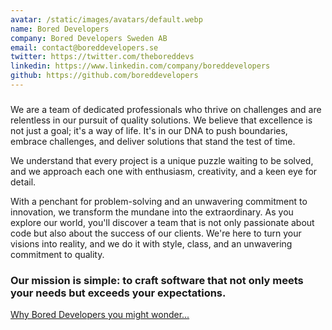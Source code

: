 ```yaml
---
avatar: /static/images/avatars/default.webp
name: Bored Developers
company: Bored Developers Sweden AB
email: contact@boreddevelopers.se
twitter: https://twitter.com/theboreddevs
linkedin: https://www.linkedin.com/company/boreddevelopers
github: https://github.com/boreddevelopers
---
```


###  ###
We are a team of dedicated professionals who thrive on challenges and are relentless in our pursuit of quality solutions. We believe that excellence is not just a goal; it's a way of life. It's in our DNA to push boundaries, embrace challenges, and deliver solutions that stand the test of time.

We understand that every project is a unique puzzle waiting to be solved, and we approach each one with enthusiasm, creativity, and a keen eye for detail.

With a penchant for problem-solving and an unwavering commitment to innovation, we transform the mundane into the extraordinary. 
As you explore our world, you'll discover a team that is not only passionate about code but also about the success of our clients. We're here to turn your visions into reality, and we do it with style, class, and an unwavering commitment to quality.

### Our mission is simple: to craft software that not only meets your needs but exceeds your expectations. 
<a href='/blog/bored/why-bored' target="_top" class="text-sm font-semibold text-gray-600 uppercase dark:text-gray-300">
Why Bored Developers you might wonder...
</a>